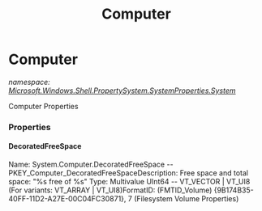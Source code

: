 ﻿---
title: Computer
---

# Computer
_namespace: [Microsoft.Windows.Shell.PropertySystem.SystemProperties.System](N-Microsoft.Windows.Shell.PropertySystem.SystemProperties.System.html)_

Computer Properties



### Properties

#### DecoratedFreeSpace
Name: System.Computer.DecoratedFreeSpace -- PKEY_Computer_DecoratedFreeSpaceDescription: Free space and total space: "%s free of %s"
Type: Multivalue UInt64 -- VT_VECTOR | VT_UI8 (For variants: VT_ARRAY | VT_UI8)FormatID: (FMTID_Volume) {9B174B35-40FF-11D2-A27E-00C04FC30871}, 7 (Filesystem Volume Properties)

